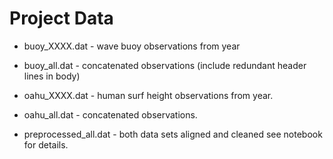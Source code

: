 # Project Data
- buoy_XXXX.dat -  wave buoy observations from year
- buoy_all.dat - concatenated observations (include redundant header lines 
in body)

- oahu_XXXX.dat - human surf height observations from year.
- oahu_all.dat - concatenated observations.

- preprocessed_all.dat - both data sets aligned and cleaned see notebook for 
details.